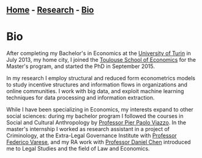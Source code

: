 ## [Home](./index.html)  -  [Research](./research.html) - [Bio](./bio.html)

# Bio

After completing my Bachelor's in Economics at the [University of Turin](https://en.unito.it/) in July 2013, my home city, I joined the [Toulouse School of Economics](https://www.tse-fr.eu/) for the Master's program, and started the PhD in September 2015.

In my research I employ structural and reduced form econometrics models to study incentive structures and information flows in organizations and online communities. I work with big data, and exploit machine learning techniques for data processing and information extraction.

While I have been specializing in Economics, my interests expand to other social sciences: during my bachelor program I followed the courses in Social and Cultural Anthropology by [Professor Pier Paolo Viazzo](https://www.dcps.unito.it/do/docenti.pl/Show?_id=pviazzo#tab-profilo). 
In the master's internship I worked as research assistant in a project of Criminology, at the Extra-Legal Governance Institute with [Professor Federico Varese](https://federicovarese.com/), and my RA work with [Professor Daniel Chen](https://users.nber.org/~dlchen/) introduced me to Legal Studies and the field of Law and Economics.



